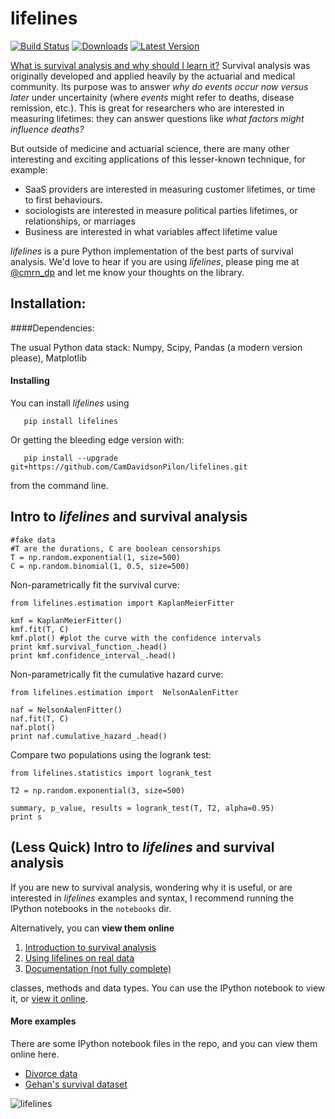 lifelines
=======

[![Build Status](https://travis-ci.org/CamDavidsonPilon/lifelines.png)](https://travis-ci.org/CamDavidsonPilon/lifelines)
[![Downloads](https://pypip.in/d/lifelines/badge.png)](https://pypi.python.org/pypi/lifelines/)
[![Latest Version](https://pypip.in/v/lifelines/badge.png)](https://pypi.python.org/pypi/lifelines/)

 
[What is survival analysis and why should I learn it?](http://nbviewer.ipython.org/urls/raw.github.com/CamDavidsonPilon/lifelines/master/Tutorial%20and%20Examples.ipynb) Survival analysis was originally developed and applied heavily by the actuarial and medical community. Its purpose was to answer *why do events occur now versus later* under uncertainity (where *events* might refer to deaths, disease remission, etc.). This is great for researchers who are interested in measuring lifetimes: they can answer questions like *what factors might influence deaths?*

But outside of medicine and actuarial science, there are many other interesting and exciting applications of this 
lesser-known technique, for example:
- SaaS providers are interested in measuring customer lifetimes, or time to first behaviours.
- sociologists are interested in measure political parties lifetimes, or relationships, or marriages
- Business are interested in what variables affect lifetime value

*lifelines* is a pure Python implementation of the best parts of survival analysis. We'd love to hear if you are using *lifelines*, please ping me at [@cmrn_dp](https://twitter.com/Cmrn_DP) and let me know your 
thoughts on the library. 

## Installation:


####Dependencies:

The usual Python data stack: Numpy, Scipy, Pandas (a modern version please), Matplotlib

#### Installing

You can install *lifelines* using 
      
       pip install lifelines

Or getting the bleeding edge version with:

       pip install --upgrade git+https://github.com/CamDavidsonPilon/lifelines.git

from the command line. 


## Intro to *lifelines* and survival analysis

    #fake data
    #T are the durations, C are boolean censorships
    T = np.random.exponential(1, size=500)
    C = np.random.binomial(1, 0.5, size=500)

Non-parametrically fit the survival curve:

    from lifelines.estimation import KaplanMeierFitter

    kmf = KaplanMeierFitter()
    kmf.fit(T, C) 
    kmf.plot() #plot the curve with the confidence intervals
    print kmf.survival_function_.head()
    print kmf.confidence_interval_.head()

Non-parametrically fit the cumulative hazard curve:

    from lifelines.estimation import  NelsonAalenFitter

    naf = NelsonAalenFitter()
    naf.fit(T, C) 
    naf.plot()
    print naf.cumulative_hazard_.head()

Compare two populations using the logrank test:

    from lifelines.statistics import logrank_test

    T2 = np.random.exponential(3, size=500)

    summary, p_value, results = logrank_test(T, T2, alpha=0.95)
    print s

## (Less Quick) Intro to *lifelines* and survival analysis

If you are new to survival analysis, wondering why it is useful, or are interested in *lifelines* examples and syntax,
I recommend running the IPython notebooks in the `notebooks` dir. 

Alternatively, you can **view them online**

1. [Introduction to survival analysis](http://nbviewer.ipython.org/github/CamDavidsonPilon/lifelines/blob/master/notebooks/Survival%20Analysis%20intro.ipynb)
2. [Using lifelines on real data](http://nbviewer.ipython.org/github/CamDavidsonPilon/lifelines/blob/master/notebooks/Intro%20to%20lifelines.ipynb) 
3. [Documentation (not fully complete)](http://nbviewer.ipython.org/github/CamDavidsonPilon/lifelines/blob/master/notebooks/Documentation.ipynb)

classes, methods and data types. You can use the IPython notebook to view it, or [view it online](http://nbviewer.ipython.org/urls/raw.github.com/CamDavidsonPilon/lifelines/master/Documentation.ipynb).


#### More examples

There are some IPython notebook files in the repo, and you can view them online here.

- [Divorce data](http://nbviewer.ipython.org/urls/raw.github.com/CamDavidsonPilon/lifelines/master/datasets/Divorces%2520Rates.ipynb)
- [Gehan's survival dataset](http://nbviewer.ipython.org/urls/raw.github.com/CamDavidsonPilon/lifelines/master/datasets/The%2520Gehan%2520Survival%2520Data.ipynb)


![lifelines](http://i.imgur.com/QXW71zA.png)



